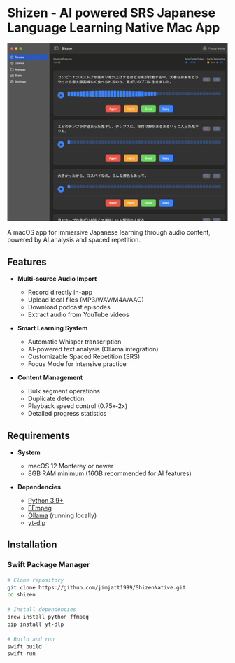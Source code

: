 # Shizen - AI powered SRS Japanese Language Learning Native Mac App

![App Screenshot](assets/screenshot.png)

A macOS app for immersive Japanese learning through audio content, powered by AI analysis and spaced repetition.

## Features

- **Multi-source Audio Import**
  - Record directly in-app
  - Upload local files (MP3/WAV/M4A/AAC)
  - Download podcast episodes
  - Extract audio from YouTube videos

- **Smart Learning System**
  - Automatic Whisper transcription
  - AI-powered text analysis (Ollama integration)
  - Customizable Spaced Repetition (SRS)
  - Focus Mode for intensive practice

- **Content Management**
  - Bulk segment operations
  - Duplicate detection
  - Playback speed control (0.75x-2x)
  - Detailed progress statistics

## Requirements

- **System**
  - macOS 12 Monterey or newer
  - 8GB RAM minimum (16GB recommended for AI features)

- **Dependencies**
  - [Python 3.9+](https://www.python.org/)
  - [FFmpeg](https://ffmpeg.org/)
  - [Ollama](https://ollama.ai/) (running locally)
  - [yt-dlp](https://github.com/yt-dlp/yt-dlp)

## Installation

### Swift Package Manager

```bash
# Clone repository
git clone https://github.com/jimjatt1999/ShizenNative.git
cd shizen

# Install dependencies
brew install python ffmpeg
pip install yt-dlp

# Build and run
swift build
swift run

